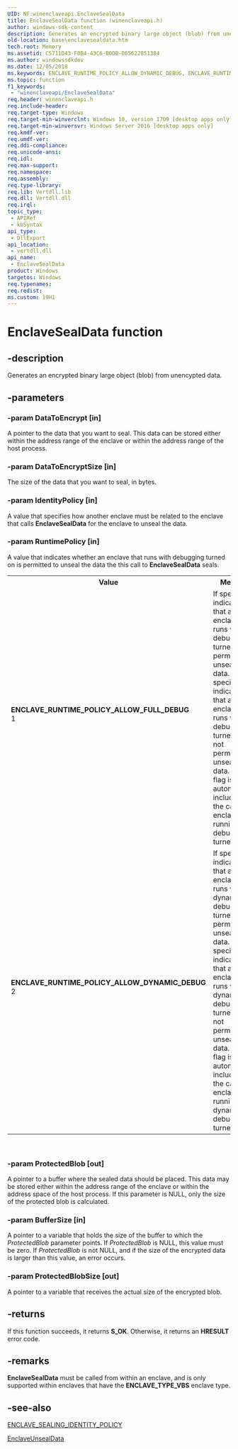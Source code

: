 ```yaml
---
UID: NF:winenclaveapi.EnclaveSealData
title: EnclaveSealData function (winenclaveapi.h)
author: windows-sdk-content
description: Generates an encrypted binary large object (blob) from unencypted data.
old-location: base\enclavesealdata.htm
tech.root: Memory
ms.assetid: C5711D43-F0B4-43C6-B0DB-D65622851384
ms.author: windowssdkdev
ms.date: 12/05/2018
ms.keywords: ENCLAVE_RUNTIME_POLICY_ALLOW_DYNAMIC_DEBUG, ENCLAVE_RUNTIME_POLICY_ALLOW_FULL_DEBUG, EnclaveSealData, EnclaveSealData function, base.enclavesealdata, winenclaveapi/EnclaveSealData
ms.topic: function
f1_keywords: 
 - "winenclaveapi/EnclaveSealData"
req.header: winenclaveapi.h
req.include-header: 
req.target-type: Windows
req.target-min-winverclnt: Windows 10, version 1709 [desktop apps only]
req.target-min-winversvr: Windows Server 2016 [desktop apps only]
req.kmdf-ver: 
req.umdf-ver: 
req.ddi-compliance: 
req.unicode-ansi: 
req.idl: 
req.max-support: 
req.namespace: 
req.assembly: 
req.type-library: 
req.lib: Vertdll.lib
req.dll: Vertdll.dll
req.irql: 
topic_type:
 - APIRef
 - kbSyntax
api_type:
 - DllExport
api_location:
 - vertdll.dll
api_name:
 - EnclaveSealData
product: Windows
targetos: Windows
req.typenames: 
req.redist: 
ms.custom: 19H1
---
```


# EnclaveSealData function


## -description


Generates an encrypted binary large object (blob) from unencypted data.


## -parameters




### -param DataToEncrypt [in]

A pointer to the data that you want to seal. This data can be stored either within the address range of the enclave or within the address range of the host process.


### -param DataToEncryptSize [in]

The size of the data that you want to seal, in bytes.


### -param IdentityPolicy [in]

A value that specifies how another enclave must be related to the enclave that calls <b>EnclaveSealData</b> for the enclave to unseal the data.


### -param RuntimePolicy [in]

A value that indicates whether an enclave that runs with debugging turned on is permitted to unseal the data the this call to <b>EnclaveSealData</b> seals.

<table>
<tr>
<th>Value</th>
<th>Meaning</th>
</tr>
<tr>
<td width="40%"><a id="ENCLAVE_RUNTIME_POLICY_ALLOW_FULL_DEBUG"></a><a id="enclave_runtime_policy_allow_full_debug"></a><dl>
<dt><b>ENCLAVE_RUNTIME_POLICY_ALLOW_FULL_DEBUG</b></dt>
<dt>1</dt>
</dl>
</td>
<td width="60%">
 If specified, indicates that an enclave that runs with debugging turned on is permitted to unseal the data.  If not specified, indicates that an enclave that runs with debugging turned on is not permitted to unseal the data.  This flag is automatically included if the calling enclave is running with debugging turned on. 



</td>
</tr>
<tr>
<td width="40%"><a id="ENCLAVE_RUNTIME_POLICY_ALLOW_DYNAMIC_DEBUG"></a><a id="enclave_runtime_policy_allow_dynamic_debug"></a><dl>
<dt><b>ENCLAVE_RUNTIME_POLICY_ALLOW_DYNAMIC_DEBUG</b></dt>
<dt>2</dt>
</dl>
</td>
<td width="60%">
If specified, indicates that an enclave that runs with dynamic debugging turned on is permitted to unseal the data.  If not specified, indicates that an enclave that runs with dynamic debugging turned on is not permitted to unseal the data.  This flag is automatically included if the calling enclave is running with dynamic debugging turned on

</td>
</tr>
</table>
 


### -param ProtectedBlob [out]

A pointer to a buffer where the sealed data should be placed.  This data may be stored either within the address range of the enclave or within the address space of the host process.  If this parameter is NULL, only the size of the protected blob is calculated. 




### -param BufferSize [in]

 A pointer to a variable that holds the size of the buffer to which the <i>ProtectedBlob</i> parameter points.  If <i>ProtectedBlob</i> is NULL, this value must be zero.  If <i>ProtectedBlob</i> is not NULL, and if the size of the encrypted data is larger than this value, an error occurs.


### -param ProtectedBlobSize [out]

 A pointer to a variable that receives the actual size of the encrypted blob. 

 


## -returns



If this function succeeds, it returns <b xmlns:loc="http://microsoft.com/wdcml/l10n">S_OK</b>. Otherwise, it returns an <b xmlns:loc="http://microsoft.com/wdcml/l10n">HRESULT</b> error code.




## -remarks



<b>EnclaveSealData</b> must be called from within an enclave, and is only supported within enclaves that have the  <b>ENCLAVE_TYPE_VBS</b> enclave type.




## -see-also




<a href="https://docs.microsoft.com/windows/desktop/api/ntenclv/ne-ntenclv-enclave_sealing_identity_policy">ENCLAVE_SEALING_IDENTITY_POLICY</a>



<a href="https://docs.microsoft.com/windows/desktop/api/winenclaveapi/nf-winenclaveapi-enclaveunsealdata">EnclaveUnsealData</a>
 

 

